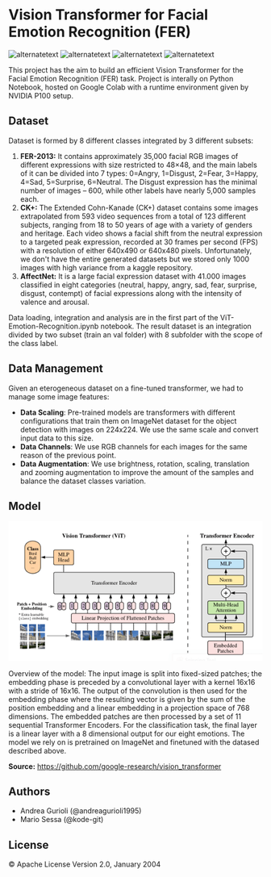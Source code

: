 # Vision Transformer for Facial Emotion Recognition (FER)

<p>
  <img src="https://img.shields.io/static/v1?label=build&message=passing&color=%3CCOLOR%3E" alt="alternatetext">
	<img src="https://img.shields.io/badge/state-complete-red" alt="alternatetext">
  <img src="https://img.shields.io/badge/PyTorch-1.11.0-blue" alt="alternatetext">
  <img src="https://img.shields.io/badge/CUDA-11.3.0-green" alt="alternatetext">
</p>

This project has the aim to build an efficient Vision Transformer for the Facial Emotion Recognition (FER) task. Project is interally on Python Notebook, 
hosted on Google Colab with a runtime environment given by NVIDIA P100 setup. 

## Dataset 

Dataset is formed by 8 different classes integrated by 3 different subsets:
1. **FER-2013:** It contains approximately 35,000 facial RGB images of different expressions with size restricted to 48×48, and the main labels of it can be divided into 7 types: 0=Angry, 1=Disgust, 2=Fear, 3=Happy, 4=Sad, 5=Surprise, 6=Neutral. The Disgust expression has the minimal number of images – 600, while other labels have nearly 5,000 samples each.
2. **CK+:** The Extended Cohn-Kanade (CK+) dataset contains some images extrapolated from 593 video sequences from a total of 123 different subjects, ranging from 18 to 50 years of age with a variety of genders and heritage. Each video shows a facial shift from the neutral expression to a targeted peak expression, recorded at 30 frames per second (FPS) with a resolution of either 640x490 or 640x480 pixels. Unfortunately, we don't have the entire generated datasets but we stored only 1000 images with high variance from a kaggle repository. 
3. **AffectNet:** It is a large facial expression dataset with 41.000 images classified in eight categories (neutral, happy, angry, sad, fear, surprise, disgust, contempt) of facial expressions along with the intensity of valence and arousal.

Data loading, integration and analysis are in the first part of the ViT-Emotion-Recognition.ipynb notebook. The result dataset is an integration divided by two subset (train an val folder) with 8 subfolder with the scope of the class label.


## Data Management

Given an eterogeneous dataset on a fine-tuned transformer, we had to manage some image features:
- **Data Scaling**: Pre-trained models are transformers with different configurations that train them on ImageNet dataset for the object detection with images on 224x224. We use the same scale and convert input data to this size.
- **Data Channels**: We use RGB channels for each images for the same reason of the previous point.
- **Data Augmentation**: We use brightness, rotation, scaling, translation and zooming augmentation to improve the amount of the samples and balance the dataset classes variation.

## Model

<p align="center">
  <img src="ViT_Architecture.png" />
</p>

Overview of the model: The input image is split into fixed-sized patches; the embedding phase is preceded by a convolutional layer with a kernel 16x16 with a stride of 16x16. The output of the convolution is then used for the embedding phase where the resulting vector is given by the sum of the position embedding and a linear embedding in a projection space of 768 dimensions. The embedded patches are then processed by a set of 11 sequential Transformer Encoders.
For the classification task, the final layer is a linear layer with a 8 dimensional output for our eight emotions.
The model we rely on is pretrained on ImageNet and finetuned with the datased described above.

**Source:** https://github.com/google-research/vision_transformer
## Authors

- Andrea Gurioli (@andreagurioli1995)
- Mario Sessa (@kode-git)

## License

&copy; Apache License Version 2.0, January 2004

